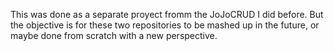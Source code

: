 This was done as a separate proyect fromm the JoJoCRUD I did before. But the objective is for these two repositories to be mashed up in the future, or maybe done from scratch with a new perspective.
